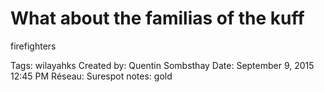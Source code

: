 # What about the familias of the kuff
firefighters

Tags: wilayahks
Created by: Quentin Sombsthay
Date: September 9, 2015 12:45 PM
Réseau: Surespot
notes: gold